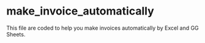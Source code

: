 # make_invoice_automatically
This file are coded to help you make invoices automatically by Excel and GG Sheets.
